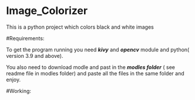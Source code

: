 # Image_Colorizer
This is a python project which colors black and white images

#Requirements:

  To get the program running you need ***kivy*** and ***opencv*** module and python( version 3.9 and above). 
  
  You also need to download modle and past in the ***modles folder*** ( see readme file in modles folder)
  and paste all the files in the same folder and enjoy.

#Working:




